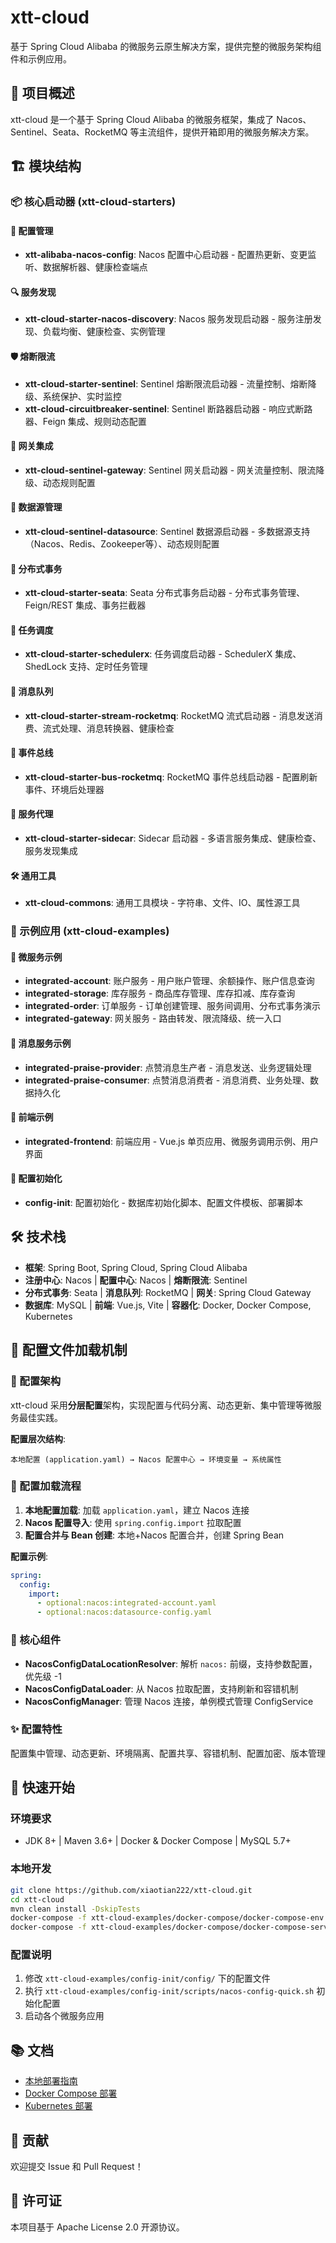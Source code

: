# xtt-cloud

基于 Spring Cloud Alibaba 的微服务云原生解决方案，提供完整的微服务架构组件和示例应用。

## 🚀 项目概述

xtt-cloud 是一个基于 Spring Cloud Alibaba 的微服务框架，集成了 Nacos、Sentinel、Seata、RocketMQ 等主流组件，提供开箱即用的微服务解决方案。

## 🏗️ 模块结构

### 📦 核心启动器 (xtt-cloud-starters)

#### 🔧 配置管理
- **xtt-alibaba-nacos-config**: Nacos 配置中心启动器 - 配置热更新、变更监听、数据解析器、健康检查端点

#### 🔍 服务发现
- **xtt-cloud-starter-nacos-discovery**: Nacos 服务发现启动器 - 服务注册发现、负载均衡、健康检查、实例管理

#### 🛡️ 熔断限流
- **xtt-cloud-starter-sentinel**: Sentinel 熔断限流启动器 - 流量控制、熔断降级、系统保护、实时监控
- **xtt-cloud-circuitbreaker-sentinel**: Sentinel 断路器启动器 - 响应式断路器、Feign 集成、规则动态配置

#### 🚪 网关集成
- **xtt-cloud-sentinel-gateway**: Sentinel 网关启动器 - 网关流量控制、限流降级、动态规则配置

#### 💾 数据源管理
- **xtt-cloud-sentinel-datasource**: Sentinel 数据源启动器 - 多数据源支持（Nacos、Redis、Zookeeper等）、动态规则配置

#### 🔄 分布式事务
- **xtt-cloud-starter-seata**: Seata 分布式事务启动器 - 分布式事务管理、Feign/REST 集成、事务拦截器

#### 📅 任务调度
- **xtt-cloud-starter-schedulerx**: 任务调度启动器 - SchedulerX 集成、ShedLock 支持、定时任务管理

#### 🚀 消息队列
- **xtt-cloud-starter-stream-rocketmq**: RocketMQ 流式启动器 - 消息发送消费、流式处理、消息转换器、健康检查

#### 🔌 事件总线
- **xtt-cloud-starter-bus-rocketmq**: RocketMQ 事件总线启动器 - 配置刷新事件、环境后处理器

#### 🐳 服务代理
- **xtt-cloud-starter-sidecar**: Sidecar 启动器 - 多语言服务集成、健康检查、服务发现集成

#### 🛠️ 通用工具
- **xtt-cloud-commons**: 通用工具模块 - 字符串、文件、IO、属性源工具

### 🎯 示例应用 (xtt-cloud-examples)

#### 🏪 微服务示例
- **integrated-account**: 账户服务 - 用户账户管理、余额操作、账户信息查询
- **integrated-storage**: 库存服务 - 商品库存管理、库存扣减、库存查询
- **integrated-order**: 订单服务 - 订单创建管理、服务间调用、分布式事务演示
- **integrated-gateway**: 网关服务 - 路由转发、限流降级、统一入口

#### 📨 消息服务示例
- **integrated-praise-provider**: 点赞消息生产者 - 消息发送、业务逻辑处理
- **integrated-praise-consumer**: 点赞消息消费者 - 消息消费、业务处理、数据持久化

#### 🎨 前端示例
- **integrated-frontend**: 前端应用 - Vue.js 单页应用、微服务调用示例、用户界面

#### 🔧 配置初始化
- **config-init**: 配置初始化 - 数据库初始化脚本、配置文件模板、部署脚本

## 🛠️ 技术栈

- **框架**: Spring Boot, Spring Cloud, Spring Cloud Alibaba
- **注册中心**: Nacos | **配置中心**: Nacos | **熔断限流**: Sentinel
- **分布式事务**: Seata | **消息队列**: RocketMQ | **网关**: Spring Cloud Gateway
- **数据库**: MySQL | **前端**: Vue.js, Vite | **容器化**: Docker, Docker Compose, Kubernetes

## 🔧 配置文件加载机制

### 📁 配置架构
xtt-cloud 采用**分层配置**架构，实现配置与代码分离、动态更新、集中管理等微服务最佳实践。

**配置层次结构**:
```
本地配置 (application.yaml) → Nacos 配置中心 → 环境变量 → 系统属性
```

### 🚀 配置加载流程
1. **本地配置加载**: 加载 `application.yaml`，建立 Nacos 连接
2. **Nacos 配置导入**: 使用 `spring.config.import` 拉取配置
3. **配置合并与 Bean 创建**: 本地+Nacos 配置合并，创建 Spring Bean

**配置示例**:
```yaml
spring:
  config:
    import:
      - optional:nacos:integrated-account.yaml
      - optional:nacos:datasource-config.yaml
```

### 🔄 核心组件
- **NacosConfigDataLocationResolver**: 解析 `nacos:` 前缀，支持参数配置，优先级 -1
- **NacosConfigDataLoader**: 从 Nacos 拉取配置，支持刷新和容错机制
- **NacosConfigManager**: 管理 Nacos 连接，单例模式管理 ConfigService

### ✨ 配置特性
配置集中管理、动态更新、环境隔离、配置共享、容错机制、配置加密、版本管理

## 🚀 快速开始

### 环境要求
- JDK 8+ | Maven 3.6+ | Docker & Docker Compose | MySQL 5.7+

### 本地开发
```bash
git clone https://github.com/xiaotian222/xtt-cloud.git
cd xtt-cloud
mvn clean install -DskipTests
docker-compose -f xtt-cloud-examples/docker-compose/docker-compose-env.yml up -d
docker-compose -f xtt-cloud-examples/docker-compose/docker-compose-service.yml up -d
```

### 配置说明
1. 修改 `xtt-cloud-examples/config-init/config/` 下的配置文件
2. 执行 `xtt-cloud-examples/config-init/scripts/nacos-config-quick.sh` 初始化配置
3. 启动各个微服务应用

## 📚 文档
- [本地部署指南](xtt-cloud-examples/docs/zh/local-deployment-zh.md)
- [Docker Compose 部署](xtt-cloud-examples/docs/zh/docker-compose-deploy-zh.md)
- [Kubernetes 部署](xtt-cloud-examples/docs/zh/kubernetes-deployment-zh.md)

## 🤝 贡献
欢迎提交 Issue 和 Pull Request！

## 📄 许可证
本项目基于 Apache License 2.0 开源协议。
